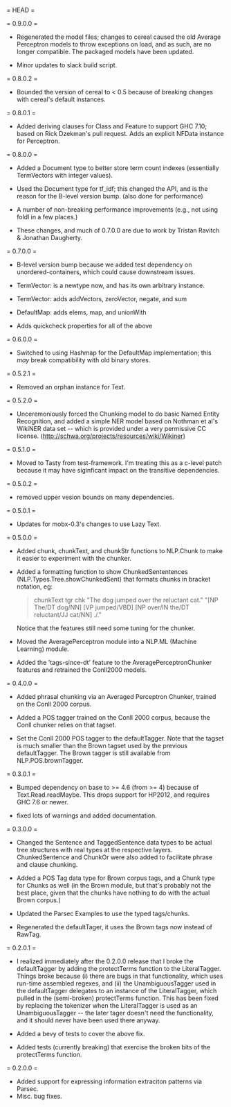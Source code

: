 = HEAD =

= 0.9.0.0 =

 - Regenerated the model files; changes to cereal caused the old
   Average Perceptron models to throw exceptions on load, and as such,
   are no longer compatible.  The packaged models have been updated.

 - Minor updates to slack build script.

= 0.8.0.2 =

 - Bounded the version of cereal to < 0.5 because of breaking changes
   with cereal's default instances.

= 0.8.0.1 =

 - Added deriving clauses for Class and Feature to support GHC 7.10;
   based on Rick Dzekman's pull request.  Adds an explicit NFData
   instance for Perceptron.

= 0.8.0.0 =

 - Added a Document type to better store term count indexes
   (essentially TermVectors with integer values).

 - Used the Document type for tf_idf; this changed the API, and is the
   reason for the B-level version bump. (also done for performance)

 - A number of non-breaking performance improvements (e.g., not using foldl in a few places.)

 - These changes, and much of 0.7.0.0 are due to work by Tristan Ravitch & Jonathan Daugherty.

= 0.7.0.0 =
 - B-level version bump because we added test dependency on
   unordered-containers, which could cause downstream issues.

 - TermVector: is a newtype now, and has its own arbitrary instance.

 - TermVector: adds addVectors, zeroVector, negate, and sum

 - DefaultMap: adds elems, map, and unionWith

 - Adds quickcheck properties for all of the above

= 0.6.0.0 =

 - Switched to using Hashmap for the DefaultMap implementation;
   this *may* break compatibility with old binary stores.

= 0.5.2.1 =

 - Removed an orphan instance for Text.

= 0.5.2.0 =

 - Unceremoniously forced the Chunking model to do basic Named
   Entity Recognition, and added a simple NER model based on Nothman
   et al's WikiNER data set -- which is provided under a very
   permissive CC license.
   (http://schwa.org/projects/resources/wiki/Wikiner)

= 0.5.1.0 =

 - Moved to Tasty from test-framework. I'm treating this as a
   c-level patch because it may have siginficant impact on the
   transitive dependencies.

= 0.5.0.2 =
 - removed upper vesion bounds on many dependencies.

= 0.5.0.1 =

 - Updates for mobx-0.3's changes to use Lazy Text.

= 0.5.0.0 =

 - Added chunk, chunkText, and chunkStr functions to NLP.Chunk to
   make it easier to experiment with the chunker.

 - Added a formatting function to show ChunkedSententences
   (NLP.Types.Tree.showChunkedSent) that formats chunks in bracket notation, eg:

   > chunkText tgr chk "The dog jumped over the reluctant cat."
   "[NP The/DT dog/NN] [VP jumped/VBD] [NP over/IN the/DT reluctant/JJ cat/NN] ./."

   Notice that the features still need some tuning for the chunker.

 - Moved the AveragePerceptron module into a NLP.ML (Machine Learning) module.

 - Added the 'tags-since-dt' feature to the AveragePerceptronChunker features
   and retrained the Conll2000 models.

= 0.4.0.0 =

 - Added phrasal chunking via an Averaged Perceptron Chunker,
   trained on the Conll 2000 corpus.

 - Added a POS tagger trained on the Conll 2000 corpus, because the
   Conll chunker relies on that tagset.

 - Set the Conll 2000 POS tagger to the defaultTagger. Note that
   the tagset is much smaller than the Brown tagset used by the
   previous defaultTagger.  The Brown tagger is still available from
   NLP.POS.brownTagger.

= 0.3.0.1 =

 - Bumped dependency on base to >= 4.6 (from >= 4) because of
   Text.Read.readMaybe.  This drops support for HP2012, and requires
   GHC 7.6 or newer.

 - fixed lots of warnings and added documentation.

= 0.3.0.0 =

 - Changed the Sentence and TaggedSentence data types to be actual
   tree structures with real types at the respective
   layers. ChunkedSentence and ChunkOr were also added to facilitate
   phrase and clause chunking.

 - Added a POS Tag data type for Brown corpus tags, and a Chunk type for
   Chunks as well (in the Brown module, but that's probably not the best
   place, given that the chunks have nothing to do with the actual Brown
   corpus.)

 - Updated the Parsec Examples to use the typed tags/chunks.

 - Regenerated the defaultTager, it uses the Brown tags now instead of
   RawTag.

= 0.2.0.1 =

 - I realized immediately after the 0.2.0.0 release that I broke the
   defaultTagger by adding the protectTerms function to the
   LiteralTagger.  Things broke because (i) there are bugs in that
   functionality, which uses run-time assembled regexes, and (ii) the
   UnambiguousTagger used in the defaultTagger delegates to an instance
   of the LiteralTagger, which pulled in the (semi-broken) protectTerms
   function.  This has been fixed by replacing the tokenizer when the
   LiteralTagger is used as an UnambiguousTagger -- the later tager
   doesn't need the functionality, and it should never have been used
   there anyway.

 - Added a bevy of tests to cover the above fix.

 - Added tests (currently breaking) that exercise the broken bits of
   the protectTerms function.

= 0.2.0.0 =

 - Added support for expressing information extraciton patterns via Parsec.
 - Misc. bug fixes.
